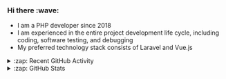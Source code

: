 <h3>Hi there :wave:</h3>

- I am a PHP developer since 2018
- I am experienced in the entire project development life cycle, including coding, software testing, and debugging
- My preferred technology stack consists of Laravel and Vue.js

<details>
  <summary>:zap: Recent GitHub Activity</summary>

<!--RECENT_ACTIVITY:start-->
1. ⬆️ Pushed 1 commit(s) to [stasadev/ddev](https://github.com/stasadev/ddev)<br>
2. ⬆️ Pushed 1 commit(s) to [stasadev/ddev](https://github.com/stasadev/ddev)<br>
3. ⬆️ Pushed 20 commit(s) to [stasadev/ddev](https://github.com/stasadev/ddev)<br>
4. ⬆️ Pushed 7 commit(s) to [stasadev/ddev](https://github.com/stasadev/ddev)<br>
5. ⬆️ Pushed 1 commit(s) to [stasadev/ddev](https://github.com/stasadev/ddev)<br>
6. 💪 Opened PR [#4766](https://github.com/ddev/ddev/pull/4766) in [ddev/ddev](https://github.com/ddev/ddev)<br>
7. ⬆️ Pushed 11 commit(s) to [stasadev/ddev](https://github.com/stasadev/ddev)<br>
8. ⬆️ Pushed 13 commit(s) to [stasadev/ddev](https://github.com/stasadev/ddev)<br>
9. ⬆️ Pushed 1 commit(s) to [stasadev/ddev](https://github.com/stasadev/ddev)<br>
10. ⬆️ Pushed 2 commit(s) to [stasadev/ddev](https://github.com/stasadev/ddev)<br>
<!--RECENT_ACTIVITY:end-->

</details>

<details>
  <summary>:zap: GitHub Stats</summary>

  <picture>
    <source
      srcset="https://github-readme-stats.vercel.app/api?username=stasadev&show_icons=true&count_private=true&include_all_commits=true&hide_border=true&theme=tokyonight"
      media="(prefers-color-scheme: dark)"
    />
    <source
      srcset="https://github-readme-stats.vercel.app/api?username=stasadev&show_icons=true&count_private=true&include_all_commits=true&hide_border=true"
      media="(prefers-color-scheme: light), (prefers-color-scheme: no-preference)"
    />
    <img src="https://github-readme-stats.vercel.app/api?username=stasadev&show_icons=true&count_private=true&include_all_commits=true&hide_border=true" />
  </picture>

</details>
